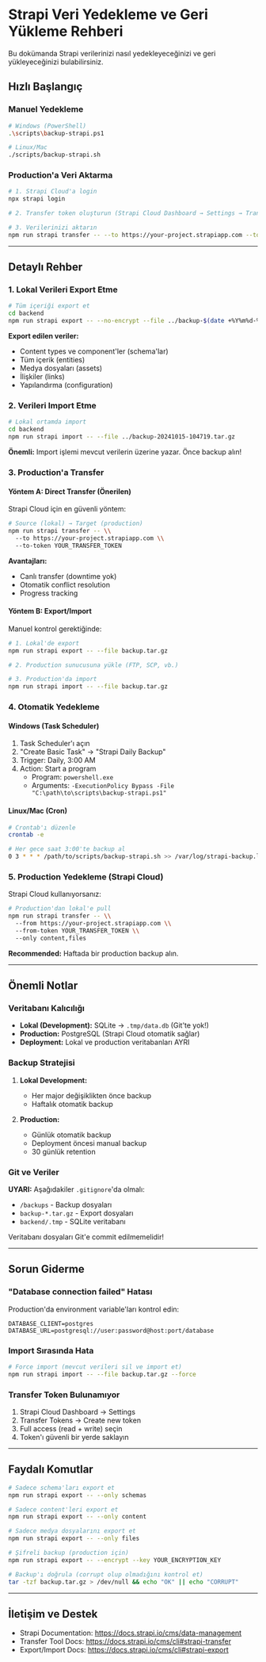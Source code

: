 # Strapi Veri Yedekleme ve Geri Yükleme Rehberi

Bu dokümanda Strapi verilerinizi nasıl yedekleyeceğinizi ve geri yükleyeceğinizi bulabilirsiniz.

## Hızlı Başlangıç

### Manuel Yedekleme

```bash
# Windows (PowerShell)
.\scripts\backup-strapi.ps1

# Linux/Mac
./scripts/backup-strapi.sh
```

### Production'a Veri Aktarma

```bash
# 1. Strapi Cloud'a login
npx strapi login

# 2. Transfer token oluşturun (Strapi Cloud Dashboard → Settings → Transfer Tokens)

# 3. Verilerinizi aktarın
npm run strapi transfer -- --to https://your-project.strapiapp.com --to-token YOUR_TRANSFER_TOKEN
```

---

## Detaylı Rehber

### 1. Lokal Verileri Export Etme

```bash
# Tüm içeriği export et
cd backend
npm run strapi export -- --no-encrypt --file ../backup-$(date +%Y%m%d-%H%M%S).tar.gz
```

**Export edilen veriler:**
- Content types ve component'ler (schema'lar)
- Tüm içerik (entities)
- Medya dosyaları (assets)
- İlişkiler (links)
- Yapılandırma (configuration)

### 2. Verileri Import Etme

```bash
# Lokal ortamda import
cd backend
npm run strapi import -- --file ../backup-20241015-104719.tar.gz
```

**Önemli:** Import işlemi mevcut verilerin üzerine yazar. Önce backup alın!

### 3. Production'a Transfer

#### Yöntem A: Direct Transfer (Önerilen)

Strapi Cloud için en güvenli yöntem:

```bash
# Source (lokal) → Target (production)
npm run strapi transfer -- \\
  --to https://your-project.strapiapp.com \\
  --to-token YOUR_TRANSFER_TOKEN
```

**Avantajları:**
- Canlı transfer (downtime yok)
- Otomatik conflict resolution
- Progress tracking

#### Yöntem B: Export/Import

Manuel kontrol gerektiğinde:

```bash
# 1. Lokal'de export
npm run strapi export -- --file backup.tar.gz

# 2. Production sunucusuna yükle (FTP, SCP, vb.)

# 3. Production'da import
npm run strapi import -- --file backup.tar.gz
```

### 4. Otomatik Yedekleme

#### Windows (Task Scheduler)

1. Task Scheduler'ı açın
2. "Create Basic Task" → "Strapi Daily Backup"
3. Trigger: Daily, 3:00 AM
4. Action: Start a program
   - Program: `powershell.exe`
   - Arguments: `-ExecutionPolicy Bypass -File "C:\path\to\scripts\backup-strapi.ps1"`

#### Linux/Mac (Cron)

```bash
# Crontab'ı düzenle
crontab -e

# Her gece saat 3:00'te backup al
0 3 * * * /path/to/scripts/backup-strapi.sh >> /var/log/strapi-backup.log 2>&1
```

### 5. Production Yedekleme (Strapi Cloud)

Strapi Cloud kullanıyorsanız:

```bash
# Production'dan lokal'e pull
npm run strapi transfer -- \\
  --from https://your-project.strapiapp.com \\
  --from-token YOUR_TRANSFER_TOKEN \\
  --only content,files
```

**Recommended:** Haftada bir production backup alın.

---

## Önemli Notlar

### Veritabanı Kalıcılığı

- **Lokal (Development):** SQLite → `.tmp/data.db` (Git'te yok!)
- **Production:** PostgreSQL (Strapi Cloud otomatik sağlar)
- **Deployment:** Lokal ve production veritabanları AYRI

### Backup Stratejisi

1. **Lokal Development:**
   - Her major değişiklikten önce backup
   - Haftalık otomatik backup

2. **Production:**
   - Günlük otomatik backup
   - Deployment öncesi manual backup
   - 30 günlük retention

### Git ve Veriler

**UYARI:** Aşağıdakiler `.gitignore`'da olmalı:
- `/backups` - Backup dosyaları
- `backup-*.tar.gz` - Export dosyaları
- `backend/.tmp` - SQLite veritabanı

Veritabanı dosyaları Git'e commit edilmemelidir!

---

## Sorun Giderme

### "Database connection failed" Hatası

Production'da environment variable'ları kontrol edin:
```env
DATABASE_CLIENT=postgres
DATABASE_URL=postgresql://user:password@host:port/database
```

### Import Sırasında Hata

```bash
# Force import (mevcut verileri sil ve import et)
npm run strapi import -- --file backup.tar.gz --force
```

### Transfer Token Bulunamıyor

1. Strapi Cloud Dashboard → Settings
2. Transfer Tokens → Create new token
3. Full access (read + write) seçin
4. Token'ı güvenli bir yerde saklayın

---

## Faydalı Komutlar

```bash
# Sadece schema'ları export et
npm run strapi export -- --only schemas

# Sadece content'leri export et
npm run strapi export -- --only content

# Sadece medya dosyalarını export et
npm run strapi export -- --only files

# Şifreli backup (production için)
npm run strapi export -- --encrypt --key YOUR_ENCRYPTION_KEY

# Backup'ı doğrula (corrupt olup olmadığını kontrol et)
tar -tzf backup.tar.gz > /dev/null && echo "OK" || echo "CORRUPT"
```

---

## İletişim ve Destek

- Strapi Documentation: https://docs.strapi.io/cms/data-management
- Transfer Tool Docs: https://docs.strapi.io/cms/cli#strapi-transfer
- Export/Import Docs: https://docs.strapi.io/cms/cli#strapi-export
